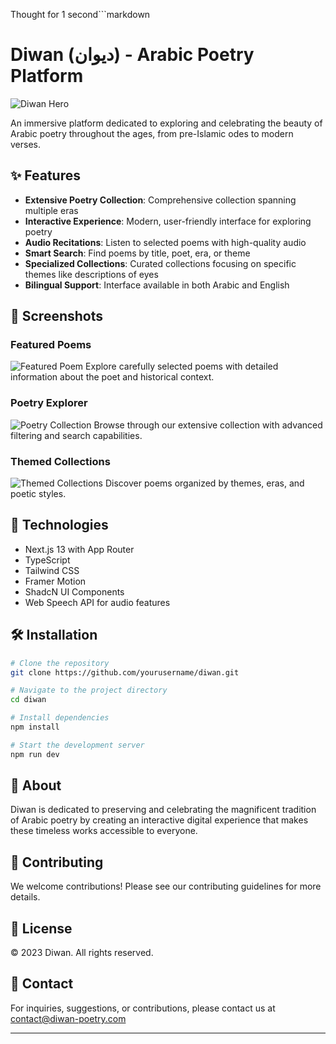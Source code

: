 Thought for 1 second```markdown
# Diwan (ديوان) - Arabic Poetry Platform

![Diwan Hero](https://hebbkx1anhila5yf.public.blob.vercel-storage.com/Screenshot%20%28107%29-IuWFjNKT5g9WpABhGcAgFOYduUYRAo.png)

An immersive platform dedicated to exploring and celebrating the beauty of Arabic poetry throughout the ages, from pre-Islamic odes to modern verses.

## ✨ Features

- **Extensive Poetry Collection**: Comprehensive collection spanning multiple eras
- **Interactive Experience**: Modern, user-friendly interface for exploring poetry
- **Audio Recitations**: Listen to selected poems with high-quality audio
- **Smart Search**: Find poems by title, poet, era, or theme
- **Specialized Collections**: Curated collections focusing on specific themes like descriptions of eyes
- **Bilingual Support**: Interface available in both Arabic and English

## 📱 Screenshots

### Featured Poems
![Featured Poem](https://hebbkx1anhila5yf.public.blob.vercel-storage.com/Screenshot%20%28111%29-U4P6XTP3HioPwoUYZgkWmViLHIknDW.png)
Explore carefully selected poems with detailed information about the poet and historical context.

### Poetry Explorer
![Poetry Collection](https://hebbkx1anhila5yf.public.blob.vercel-storage.com/Screenshot%20%28108%29-6hufOzlLXWWowfupH9zptf4rP5iMPm.png)
Browse through our extensive collection with advanced filtering and search capabilities.

### Themed Collections
![Themed Collections](https://hebbkx1anhila5yf.public.blob.vercel-storage.com/Screenshot%20%28109%29-c1iP56iWinYamkklwD79LQuNWFO204.png)
Discover poems organized by themes, eras, and poetic styles.

## 🚀 Technologies

- Next.js 13 with App Router
- TypeScript
- Tailwind CSS
- Framer Motion
- ShadcN UI Components
- Web Speech API for audio features

## 🛠️ Installation

```bash
# Clone the repository
git clone https://github.com/yourusername/diwan.git

# Navigate to the project directory
cd diwan

# Install dependencies
npm install

# Start the development server
npm run dev
```

## 🌟 About





Diwan is dedicated to preserving and celebrating the magnificent tradition of Arabic poetry by creating an interactive digital experience that makes these timeless works accessible to everyone.

## 🤝 Contributing

We welcome contributions! Please see our contributing guidelines for more details.

## 📝 License

© 2023 Diwan. All rights reserved.

## 📧 Contact

For inquiries, suggestions, or contributions, please contact us at [contact@diwan-poetry.com](mailto:contact@diwan-poetry.com)

---

```plaintext

```
